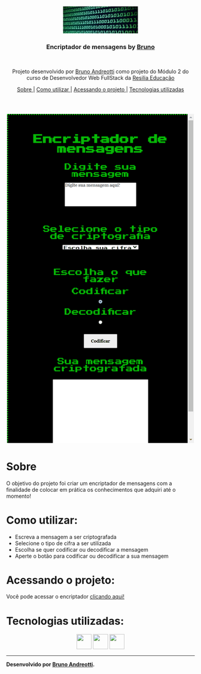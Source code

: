 <br />
<p align="center">
    <img src="./readme/download.jpg" alt="Logo" width="200">

  <h3 align="center">Encriptador de mensagens by <a href="https://github.com/brunoandreotti">Bruno</a></h3>
 <br />
  <p align="center">
     Projeto desenvolvido por <a class="credits" href="https://www.linkedin.com/in/bruno-andreotti-9384411b4/" target="_blank">Bruno Andreotti</a> como projeto do Módulo 2 do curso de Desenvolvedor Web FullStack da <a class="credits" href="https://www.resilia.com.br" target="_blank">Resilia Educação</a>
      <p align="center">
  <a href="#sobre"> Sobre </a> |
  <a href="#historia"> Como utilizar </a> |
  <a href="#rodando-o-projeto"> Acessando o projeto </a> |  
  <a href="#tecnologias-utilizadas"> Tecnologias utilizadas </a>      
       <br />
    <br />
    <h1 align="center">
    <img src="./readme/cripto.gif" alt="gif-readme">
 </h1>
  </p>
</p>

# Sobre

O objetivo do projeto foi criar um encriptador de mensagens com a finalidade de colocar em prática os conhecimentos que adquiri até o momento!

# Como utilizar:

- Escreva a mensagem a ser criptografada
- Selecione o tipo de cifra a ser utilizada
- Escolha se quer codificar ou decodificar a mensagem
- Aperte o botão para codificar ou decodificar a sua mensagem

# Acessando o projeto:

Você pode acessar o encriptador <a href="https://brunoandreotti.github.io/Criptografias/"> clicando aqui! </a>

# Tecnologias utilizadas:

<p align="center">
<img src="https://cdn.jsdelivr.net/gh/devicons/devicon/icons/html5/html5-original.svg" height="40" width="40" /> <img src="https://cdn.jsdelivr.net/gh/devicons/devicon/icons/css3/css3-original.svg" height="40" width="40" /> <img src="https://cdn.jsdelivr.net/gh/devicons/devicon/icons/javascript/javascript-plain.svg" height="40" width="40" />
</p>

---

**Desenvolvido por [Bruno Andreotti](https://www.linkedin.com/in/bruno-andreotti-9384411b4/).**
